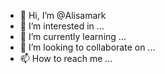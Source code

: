 - 👋 Hi, I’m @Alisamark
- 👀 I’m interested in ...
- 🌱 I’m currently learning ...
- 💞️ I’m looking to collaborate on ...
- 📫 How to reach me ...

<!---
Alisamark/Alisamark is a ✨ special ✨ repository because its `README.md` (this file) appears on your GitHub profile.
You can click the Preview link to take a look at your changes.
--->
